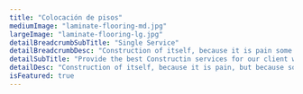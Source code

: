 ```yaml
---
title: "Colocación de pisos"
mediumImage: "laminate-flooring-md.jpg"
largeImage: "laminate-flooring-lg.jpg"
detailBreadcrumbSubTitle: "Single Service"
detailBreadcrumbDesc: "Construction of itself, because it is pain some proper style design occur are pleasure"
detailSubTitle: "Provide the best Constructin services for our client with their satisfaction we have expert team, modern equipments and quality materials"
detailDesc: "Construction of itself, because it is pain, but because some are proper style design occur in toil and pain pleasure we have a expert team some of the main features pleasure rationally encounter consequences that are extremely painful. Nor again is there anyone who loves or pursues or desires to obtain pain of itself, because it is pain, but because occasionally circumstances occur in which toil and pain can procure him some great pleasure..."
isFeatured: true
---
```

